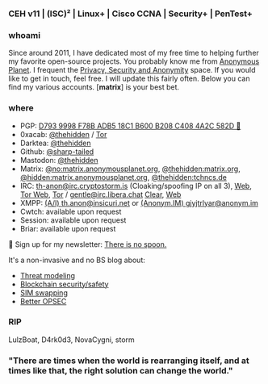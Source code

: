 ### CEH v11 | (ISC)² | Linux+ | Cisco CCNA | Security+ | PenTest+

### whoami

Since around 2011, I have dedicated most of my free time to helping further my favorite open-source projects. You probably know me from [Anonymous Planet](https://anonymousplanet.org/). I frequent the [Privacy, Security and Anonymity](https://matrix.to/#/#privacy-security-anonymity:matrix.org) space. If you would like to get in touch, feel free. I will update this fairly often. Below you can find my various accounts. [**matrix**] is your best bet.

### where
- PGP: [D793 9998 F78B ADB5 18C1 B600 B208 C408 4A2C 582D 🔑](pgp.txt)
- 0xacab: [@thehidden](https://0xacab.org/thehidden) / [Tor](http://wmj5kiic7b6kjplpbvwadnht2nh2qnkbnqtcv3dyvpqtz7ssbssftxid.onion/thehidden)
- Darktea: [@thehidden](http://it7otdanqu7ktntxzm427cba6i53w6wlanlh23v5i3siqmos47pzhvyd.onion/thehidden)  
- Github: [@sharp-tailed](https://github.com/sharp-tailed)  
- Mastodon: <a rel="me" href="https://mastodon.social/@thehidden">@thehidden</a>
- Matrix: [@no:matrix.anonymousplanet.org](https://matrix.to/#/@no:matrix.anonymousplanet.org), [@thehidden:matrix.org](https://matrix.to/#/@thehidden:matrix.org), [@hidden:matrix.anonymousplanet.org](https://matrix.to/#/@hidden:matrix.anonymousplanet.org), [@thehidden:tchncs.de](https://matrix.to/#/@thehidden:tchncs.de)
- IRC: th-anon@irc.cryptostorm.is (Cloaking/spoofing IP on all 3), [Web](https://irc.cryptostorm.is/6697), [Tor Web](http://stormu36id5e62n2i7kq3v7batuy34dimpijx5euklgl5bwi65eaycyd.onion/chat/), [Tor](ircs://stormwio4d5qkewys7ymh5lezxs35qweyomvyeqddcxgkslt3sfltsad.onion:6697/cryptostorm) / gentle@irc.libera.chat [Clear](ircs://irc.libera.chat:6697), [Web](https://web.libera.chat/)
- XMPP: [(A/I) th.anon@insicuri.net](xmpp:th.anon@insicuri.net) or [(Anonym.IM) gjyjtrlyar@anonym.im](xmpp:gjyjtrlyar@anonym.im)
- Cwtch: available upon request
- Session: available upon request
- Briar: available upon request

💌 Sign up for my newsletter: [There is no spoon.](https://screech.substack.com/)

It's a non-invasive and no BS blog about:

- [Threat modeling](https://screech.substack.com/p/a-proper-threat-model?s=w)
- [Blockchain security/safety](https://screech.substack.com/p/nothing-is-sacred?s=w)
- [SIM swapping](https://screech.substack.com/p/protect-yourself-from-sim-swapping?s=w)
- [Better OPSEC](https://screech.substack.com/p/lets-talk-about-safe-secs?s=w)

### RIP
LulzBoat, D4rk0d3, NovaCygni, storm

### "There are times when the world is rearranging itself, and at times like that, the right solution can change the world."
